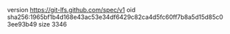 version https://git-lfs.github.com/spec/v1
oid sha256:1965bf1b4d168e43ac53e34df6429c82ca4d5fc60ff7b8a5d15d85c03ee93b49
size 3346
